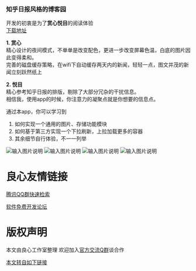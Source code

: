 ### **知乎日报风格的博客园**  
开发的初衷是为了**赏心悦目**的阅读体验   
[下载地址](http://u.720life.cn/g/5c954f4cd4204fb6c09a7e58aa70844d64418d3988e2120bd3c5291c12c7bf4b0cd00e1206d40b85d36c271f3fa44b6e8df24b2347fffcf13521f253df5cb6f4f5c9aa9e86cd022659b3f4c97bb8ff3245fdbe8d02867d7811e7f9e40a9ba9954bc2f1857ed64bfcad1ae19ff154c956c9b3d525d2d6e76f8d8809830f052e3a585e59a02a6b090d2d1df1f37c381407f2614b50c6faacba58e9b26decd0ed80e0e15276319886c01996944ee7c26e89dd7e1f042e85b60378559066131572d76028e4a37ca16350ee6b6ebd45313bc59811ebb096250f13ec200bea6e869576)
 
**1. 赏心**  
精心设计的夜间模式，不单单是改变配色，更进一步改变屏幕色温，白底的图片因此变得柔和。  
完善的磁盘缓存策略，在wifi下自动缓存两天内的新闻，轻轻一点，图文并茂的新闻立刻跃然纸上    

**2. 悦目**  
精心参考知乎日报的排版，剔除了大部分冗杂的干扰信息。  
相信我，使用app的时候，你注意力的凝聚点就是你想要的信息点。    

通过本app，你可以学习到  
1. 如何实现一个通用的图片、存储功能模块  
2. 如何基于第三方实现一个下拉刷新，上拉加载更多的容器  
3. 其余细节自行体验，不一一列举  

![输入图片说明](http://git.oschina.net/uploads/images/2015/0828/134016_060bd3be_331643.png "在这里输入图片标题")
![输入图片说明](http://git.oschina.net/uploads/images/2015/0828/134030_52e4c62a_331643.png "在这里输入图片标题")
![输入图片说明](http://git.oschina.net/uploads/images/2015/0828/134040_31d507a6_331643.png "在这里输入图片标题")
![输入图片说明](http://git.oschina.net/uploads/images/2015/0828/134510_6d09ceef_331643.png "在这里输入图片标题")  


 # 良心友情链接

[腾讯QQ群快速检索](http://u.720life.cn/s/8cf73f7c)

[软件免费开发论坛](http://u.720life.cn/s/bbb01dc0)

# 版权声明 

本文由良心工作室整理 欢迎加入[官方交流Q群](https://u.720life.cn/s/f2316816)谈合作

[本文转自如下链接](http://u.720life.cn/g/2e71d0f0a5c601172267ba20d3a43c6ea13374ad2787342b7cbe6558160d3909768bf08df6b6f4f4c2bc2fe8258d44f82bb5dbfb0e2c17a8a993fbfcdd6ddca7)